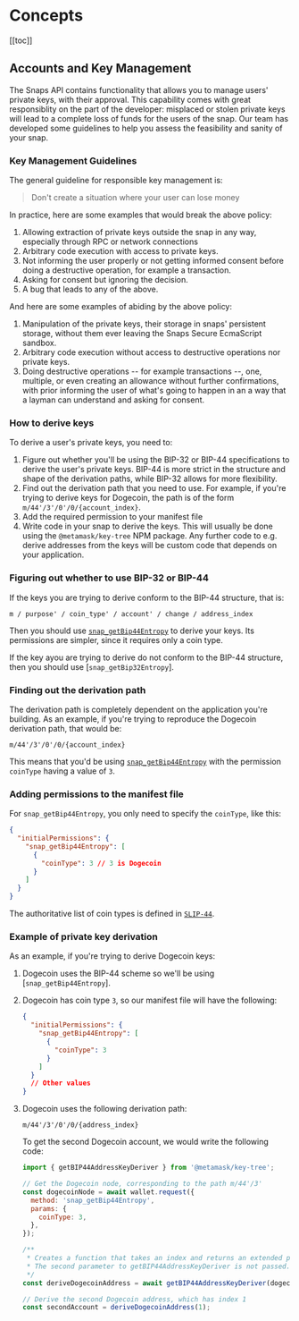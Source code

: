 # Concepts

[[toc]]

## Accounts and Key Management

The Snaps API contains functionality that allows you to manage users' private keys, with their approval. This capability comes with great responsiblity on the part of the developer: misplaced or stolen private keys will lead to a complete loss of funds for the users of the snap. Our team has developed some guidelines to help you assess the feasibility and sanity of your snap.

### Key Management Guidelines

The general guideline for responsible key management is:

> Don't create a situation where your user can lose money

In practice, here are some examples that would break the above policy:

1. Allowing extraction of private keys outside the snap in any way, especially through RPC or network connections
2. Arbitrary code execution with access to private keys.
3. Not informing the user properly or not getting informed consent before doing a destructive operation, for example a transaction.
4. Asking for consent but ignoring the decision.
5. A bug that leads to any of the above.

And here are some examples of abiding by the above policy:

1. Manipulation of the private keys, their storage in snaps' persistent storage, without them ever leaving the Snaps Secure EcmaScript sandbox.
2. Arbitrary code execution without access to destructive operations nor private keys.
3. Doing destructive operations -- for example transactions --, one, multiple, or even creating an allowance without further confirmations, with prior informing the user of what's going to happen in an a way that a layman can understand and asking for consent.

### How to derive keys

To derive a user's private keys, you need to:

1. Figure out whether you'll be using the BIP-32 or BIP-44 specifications to derive the user's private keys. BIP-44 is more strict in the structure and shape of the derivation paths, while BIP-32 allows for more flexibility.
2. Find out the derivation path that you need to use. For example, if you're trying to derive keys for Dogecoin, the path is of the form `m/44'/3'/0'/0/{account_index}`.
3. Add the required permission to your manifest file
4. Write code in your snap to derive the keys. This will usually be done using the `@metamask/key-tree` NPM package. Any further code to e.g. derive addresses from the keys will be custom code that depends on your application.

### Figuring out whether to use BIP-32 or BIP-44

If the keys you are trying to derive conform to the BIP-44 structure, that is:

```
m / purpose' / coin_type' / account' / change / address_index
```

Then you should use [`snap_getBip44Entropy`](./snaps-rpc-api.html#snap-getbip44entropy) to derive your keys. Its permissions are simpler, since it requires only a coin type.

If the key ayou are trying to derive do not conform to the BIP-44 structure, then you should use [`snap_getBip32Entropy`].

### Finding out the derivation path

The derivation path is completely dependent on the application you're building. As an example, if you're trying to reproduce the Dogecoin derivation path, that would be:

```
m/44'/3'/0'/0/{account_index}
```

This means that you'd be using [`snap_getBip44Entropy`](./snaps-rpc-api.html#snap-getbip44entropy) with the permission `coinType` having a value of `3`.

### Adding permissions to the manifest file

For `snap_getBip44Entropy`, you only need to specify the `coinType`, like this:

```json
{
  "initialPermissions": {
    "snap_getBip44Entropy": [
      {
        "coinType": 3 // 3 is Dogecoin
      }
    ]
  }
}
```

The authoritative list of coin types is defined in [`SLIP-44`](https://github.com/satoshilabs/slips/blob/master/slip-0044.md).

### Example of private key derivation

As an example, if you're trying to derive Dogecoin keys:

1. Dogecoin uses the BIP-44 scheme so we'll be using [`snap_getBip44Entropy`].
2. Dogecoin has coin type `3`, so our manifest file will have the following:

   ```json
   {
     "initialPermissions": {
       "snap_getBip44Entropy": [
         {
           "coinType": 3
         }
       ]
     }
     // Other values
   }
   ```

3. Dogecoin uses the following derivation path:

   ```
   m/44'/3'/0'/0/{address_index}
   ```

   To get the second Dogecoin account, we would write the following code:

   ```javascript
   import { getBIP44AddressKeyDeriver } from '@metamask/key-tree';

   // Get the Dogecoin node, corresponding to the path m/44'/3'
   const dogecoinNode = await wallet.request({
     method: 'snap_getBip44Entropy',
     params: {
       coinType: 3,
     },
   });

   /**
    * Creates a function that takes an index and returns an extended private key for m/44'/3'/0'/0/address_index
    * The second parameter to getBIP44AddressKeyDeriver is not passed. This sets account and change to 0
    */
   const deriveDogecoinAddress = await getBIP44AddressKeyDeriver(dogecoinNode);

   // Derive the second Dogecoin address, which has index 1
   const secondAccount = deriveDogecoinAddress(1);
   ```

